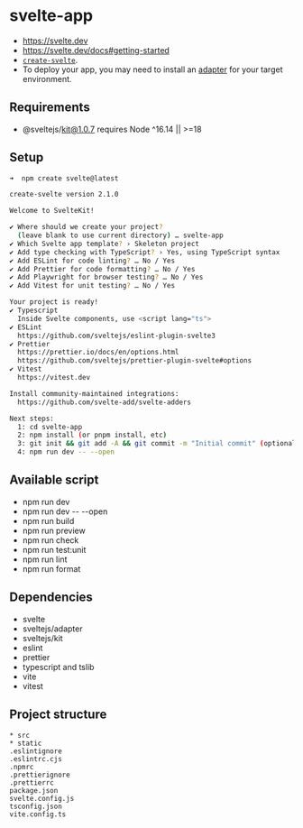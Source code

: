 # svelte-app

* https://svelte.dev
* https://svelte.dev/docs#getting-started
* [`create-svelte`](https://github.com/sveltejs/kit/tree/master/packages/create-svelte).
* To deploy your app, you may need to install an [adapter](https://kit.svelte.dev/docs/adapters) for your target environment.

## Requirements

* @sveltejs/kit@1.0.7 requires Node ^16.14 || >=18

## Setup

```bash
➜  npm create svelte@latest

create-svelte version 2.1.0

Welcome to SvelteKit!

✔ Where should we create your project?
  (leave blank to use current directory) … svelte-app
✔ Which Svelte app template? › Skeleton project
✔ Add type checking with TypeScript? › Yes, using TypeScript syntax
✔ Add ESLint for code linting? … No / Yes
✔ Add Prettier for code formatting? … No / Yes
✔ Add Playwright for browser testing? … No / Yes
✔ Add Vitest for unit testing? … No / Yes

Your project is ready!
✔ Typescript
  Inside Svelte components, use <script lang="ts">
✔ ESLint
  https://github.com/sveltejs/eslint-plugin-svelte3
✔ Prettier
  https://prettier.io/docs/en/options.html
  https://github.com/sveltejs/prettier-plugin-svelte#options
✔ Vitest
  https://vitest.dev

Install community-maintained integrations:
  https://github.com/svelte-add/svelte-adders

Next steps:
  1: cd svelte-app
  2: npm install (or pnpm install, etc)
  3: git init && git add -A && git commit -m "Initial commit" (optional)
  4: npm run dev -- --open
```

## Available script

* npm run dev
* npm run dev -- --open
* npm run build
* npm run preview
* npm run check
* npm run test:unit
* npm run lint
* npm run format

## Dependencies

* svelte
* sveltejs/adapter
* sveltejs/kit
* eslint
* prettier
* typescript and tslib
* vite
* vitest

## Project structure

```
* src
* static
.eslintignore
.eslintrc.cjs
.npmrc
.prettierignore
.prettierrc
package.json
svelte.config.js
tsconfig.json
vite.config.ts
```
